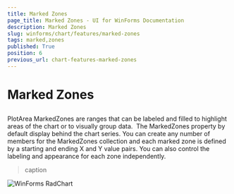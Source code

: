 ```yaml
---
title: Marked Zones
page_title: Marked Zones - UI for WinForms Documentation
description: Marked Zones
slug: winforms/chart/features/marked-zones
tags: marked,zones
published: True
position: 6
previous_url: chart-features-marked-zones
---
```


# Marked Zones



## 

PlotArea MarkedZones are ranges that can be labeled and filled to highlight areas of the chart or to visually group data.  The MarkedZones property by default display behind the chart series. You can create any number of members for the MarkedZones collection and each marked zone is defined by a starting and ending X and Y value pairs. You can also control the labeling and appearance for each zone independently.
>caption 

![WinForms RadChart ](images/chart-features-marked-zones001.png)
